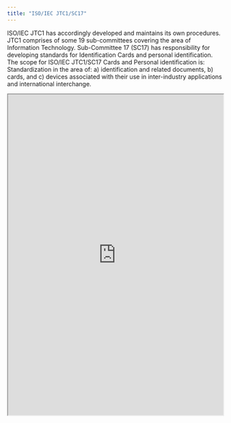 ```yaml
---
title: "ISO/IEC JTC1/SC17"
---
```


ISO/IEC JTC1 has accordingly developed and maintains its own procedures.
JTC1 comprises of some 19 sub-committees covering the area of Information Technology. Sub-Committee 17 (SC17) has responsibility for developing standards for Identification Cards and personal identification.
The scope for ISO/IEC JTC1/SC17 Cards and Personal identification is:
Standardization in the area of:
a) identification and related documents,
b) cards, and
c) devices associated with their use in inter-industry applications and international interchange.

<iframe height="750" width="100%" src="https://ewelton.github.io/ktest/wiki.html#ISO/IEC%20JTC1/SC17"></iframe>
